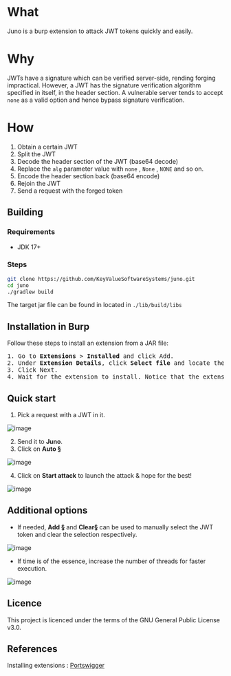 # What
Juno is a burp extension to attack JWT tokens quickly and easily.

# Why
JWTs have a signature which can be verified server-side, rending forging impractical.
However, a JWT has the signature verification algorithm specified in itself, in the header section.
A vulnerable server tends to accept ```none``` as a valid option and hence bypass signature verification.

# How
1. Obtain a certain JWT
2. Split the JWT</li>
3. Decode the header section of the JWT (base64 decode)</li>
4. Replace the ```alg```  parameter value with ```none``` , ```None``` , ```NONE``` and so on.
5. Encode the header section back (base64 encode)
6. Rejoin the JWT
7. Send a request with the forged token

## Building

### Requirements
+ JDK 17+

### Steps
```bash
git clone https://github.com/KeyValueSoftwareSystems/juno.git
cd juno
./gradlew build
```
The target jar file can be found in located in ```./lib/build/libs```


## Installation in Burp
Follow these steps to install an extension from a JAR file:
<pre>
1. Go to <b>Extensions</b> > <b>Installed</b> and click Add.
2. Under <b>Extension Details</b>, click <b>Select file</b> and locate the downloaded ```jar``` file.</li>
3. Click Next.</li>
4. Wait for the extension to install. Notice that the extension is now listed in the <b>Installed</b> tab.</li>
</pre>

## Quick start
1. Pick a request with a JWT in it.

![image](https://user-images.githubusercontent.com/60728930/208624128-35f03906-f88d-40fd-991b-1aa9b0f8839c.png)

2. Send it to <b>Juno</b>.
3. Click on <b>Auto §</b>

![image](https://user-images.githubusercontent.com/60728930/208624811-c2c5780a-e483-48f8-9f74-9255feaff153.png)

4. Click on <b>Start attack</b> to launch the attack & hope for the best!

![image](https://user-images.githubusercontent.com/60728930/208585856-f6268c86-36e8-43ce-9b21-2c62ac2aac24.png)

## Additional options
+ If needed, <b>Add §</b> and <b>Clear§</b> can be used to manually select the JWT token and clear the selection respectively.

![image](https://user-images.githubusercontent.com/60728930/208625665-1255aaa0-8c3e-4dd2-9c26-b3d91e773908.png)

+ If time is of the essence, increase the number of threads for faster execution.

![image](https://user-images.githubusercontent.com/60728930/208625489-f70a0952-6bff-4aff-9282-fa443ad47294.png)

## Licence
This project is licenced under the terms of the GNU General Public License v3.0.

## References
Installing extensions : <a href="https://portswigger.net/burp/documentation/desktop/extensions/installing-extensions">Portswigger</a>

